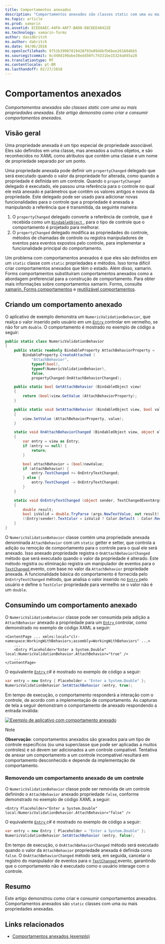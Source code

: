 ```yaml
---
title: Comportamentos anexados
description: "Comportamentos anexados são classes static com uma ou mais propriedades anexadas. Este artigo demonstra como criar e consumir comportamentos anexados."
ms.topic: article
ms.prod: xamarin
ms.assetid: ECEE6AEC-44FA-4AF7-BAD0-88C6EE48422E
ms.technology: xamarin-forms
author: davidbritch
ms.author: dabritch
ms.date: 04/06/2016
ms.openlocfilehash: 9751b39987819428f93e09d4bfb6bee261604bb5
ms.sourcegitcommit: 6cd40d190abe38edd50fc74331be15324a845a28
ms.translationtype: MT
ms.contentlocale: pt-BR
ms.lasthandoff: 02/27/2018
---
```

# <a name="attached-behaviors"></a>Comportamentos anexados

_Comportamentos anexados são classes static com uma ou mais propriedades anexadas. Este artigo demonstra como criar e consumir comportamentos anexados._

## <a name="overview"></a>Visão geral

Uma propriedade anexada é um tipo especial de propriedade associável. Eles são definidos em uma classe, mas anexados a outros objetos, e são reconhecidos no XAML como atributos que contêm uma classe e um nome de propriedade separado por um ponto.

Uma propriedade anexada pode definir um `propertyChanged` delegado que será executado quando o valor da propriedade for alterada, como quando a propriedade é definida em um controle. Quando o `propertyChanged` delegado é executado, ele passou uma referência para o controle no qual ele está anexado e parâmetros que contêm os valores antigos e novos da propriedade. Este delegado pode ser usado para adicionar novas funcionalidades para o controle que a propriedade é anexada a manipulando a referência que é transmitida, da seguinte maneira:

1. O `propertyChanged` delegado converte a referência de controle, que é recebida como um [ `BindableObject` ](https://developer.xamarin.com/api/type/Xamarin.Forms.BindableObject/), para o tipo de controle que o comportamento é projetado para melhorar.
1. O `propertyChanged` delegado modifica as propriedades do controle, métodos de chamadas de controle ou registra manipuladores de eventos para eventos expostos pelo controle, para implementar a funcionalidade principal do comportamento.

Um problema com comportamentos anexados é que eles são definidos em um `static` classe com `static` propriedades e métodos. Isso torna difícil criar comportamentos anexados que têm o estado. Além disso, xamarin. Forms comportamentos substituíram comportamentos anexados como a abordagem preferencial para a construção de comportamento. Para obter mais informações sobre comportamentos xamarin. Forms, consulte [xamarin. Forms comportamentos](~/xamarin-forms/app-fundamentals/behaviors/creating.md) e [reutilizável comportamentos](~/xamarin-forms/app-fundamentals/behaviors/reusable/index.md).

## <a name="creating-an-attached-behavior"></a>Criando um comportamento anexado

O aplicativo de exemplo demonstra um `NumericValidationBehavior`, que realça o valor inserido pelo usuário em um [ `Entry` ](https://developer.xamarin.com/api/type/Xamarin.Forms.Entry/) controlar em vermelho, se não for um `double`. O comportamento é mostrado no exemplo de código a seguir:

```csharp
public static class NumericValidationBehavior
{
    public static readonly BindableProperty AttachBehaviorProperty =
        BindableProperty.CreateAttached (
            "AttachBehavior",
            typeof(bool),
            typeof(NumericValidationBehavior),
            false,
            propertyChanged:OnAttachBehaviorChanged);

    public static bool GetAttachBehavior (BindableObject view)
    {
        return (bool)view.GetValue (AttachBehaviorProperty);
    }

    public static void SetAttachBehavior (BindableObject view, bool value)
    {
        view.SetValue (AttachBehaviorProperty, value);
    }

    static void OnAttachBehaviorChanged (BindableObject view, object oldValue, object newValue)
    {
        var entry = view as Entry;
        if (entry == null) {
            return;
        }

        bool attachBehavior = (bool)newValue;
        if (attachBehavior) {
            entry.TextChanged += OnEntryTextChanged;
        } else {
            entry.TextChanged -= OnEntryTextChanged;
        }
    }

    static void OnEntryTextChanged (object sender, TextChangedEventArgs args)
    {
        double result;
        bool isValid = double.TryParse (args.NewTextValue, out result);
        ((Entry)sender).TextColor = isValid ? Color.Default : Color.Red;
    }
}
```

O `NumericValidationBehavior` classe contém uma propriedade anexada denominada `AttachBehavior` com um `static` getter e setter, que controla a adição ou remoção de comportamento para o controle para o qual ele será anexado. Isso anexado propriedade registra o `OnAttachBehaviorChanged` método que será executado quando o valor da propriedade é alterado. Este método registra ou eliminação registra um manipulador de eventos para o [ `TextChanged` ](https://developer.xamarin.com/api/event/Xamarin.Forms.Entry.TextChanged/) evento, com base no valor da `AttachBehavior` propriedade anexada. A funcionalidade básica do comportamento é fornecida pelo `OnEntryTextChanged` método, que analisa o valor inserido no [ `Entry` ](https://developer.xamarin.com/api/type/Xamarin.Forms.Entry/) pelo usuário e define o `TextColor` propriedade para vermelho se o valor não é um `double`.

## <a name="consuming-an-attached-behavior"></a>Consumindo um comportamento anexado

O `NumericValidationBehavior` classe pode ser consumida pela adição a `AttachBehavior` anexado a propriedade para um [ `Entry` ](https://developer.xamarin.com/api/type/Xamarin.Forms.Entry/) controlar, como demonstrado no exemplo de código XAML a seguir:

```xaml
<ContentPage ... xmlns:local="clr-namespace:WorkingWithBehaviors;assembly=WorkingWithBehaviors" ...>
    ...
    <Entry Placeholder="Enter a System.Double" local:NumericValidationBehavior.AttachBehavior="true" />
    ...
</ContentPage>
```

O equivalente [ `Entry` ](https://developer.xamarin.com/api/type/Xamarin.Forms.Entry/) c# é mostrado no exemplo de código a seguir:

```csharp
var entry = new Entry { Placeholder = "Enter a System.Double" };
NumericValidationBehavior.SetAttachBehavior (entry, true);
```

Em tempo de execução, o comportamento responderá a interação com o controle, de acordo com a implementação de comportamento. As capturas de tela a seguir demonstram o comportamento de anexado respondendo a entrada inválida:

[ ![](attached-images/screenshots-sml.png "Exemplo de aplicativo com comportamento anexado")](attached-images/screenshots.png "exemplo de aplicativo com comportamento anexado")

> [!NOTE]
> **Observação**: comportamentos anexados são gravados para um tipo de controle específicos (ou uma superclasse que pode ser aplicadas a muitos controles) e só devem ser adicionados a um controle compatível. Tentativa de anexar um comportamento a um controle incompatível resultará em comportamento desconhecido e depende da implementação de comportamento.

### <a name="removing-an-attached-behavior-from-a-control"></a>Removendo um comportamento anexado de um controle

O `NumericValidationBehavior` classe pode ser removida de um controle definindo o `AttachBehavior` anexado propriedade `false`, conforme demonstrado no exemplo de código XAML a seguir:

```xaml
<Entry Placeholder="Enter a System.Double" local:NumericValidationBehavior.AttachBehavior="false" />
```

O equivalente [ `Entry` ](https://developer.xamarin.com/api/type/Xamarin.Forms.Entry/) c# é mostrado no exemplo de código a seguir:

```csharp
var entry = new Entry { Placeholder = "Enter a System.Double" };
NumericValidationBehavior.SetAttachBehavior (entry, false);
```

Em tempo de execução, o `OnAttachBehaviorChanged` método será executado quando o valor da `AttachBehavior` propriedade anexada é definida como `false`. O `OnAttachBehaviorChanged` método será, em seguida, cancelar o registro do manipulador de eventos para o [ `TextChanged` ](https://developer.xamarin.com/api/event/Xamarin.Forms.Entry.TextChanged/) evento, garantindo que o comportamento não é executado como o usuário interage com o controle.

## <a name="summary"></a>Resumo

Este artigo demonstrou como criar e consumir comportamentos anexados. Comportamentos anexados são `static` classes com uma ou mais propriedades anexadas.


## <a name="related-links"></a>Links relacionados

- [Comportamentos anexados (exemplo)](https://developer.xamarin.com/samples/xamarin-forms/behaviors/attachednumericvalidationbehavior/)
